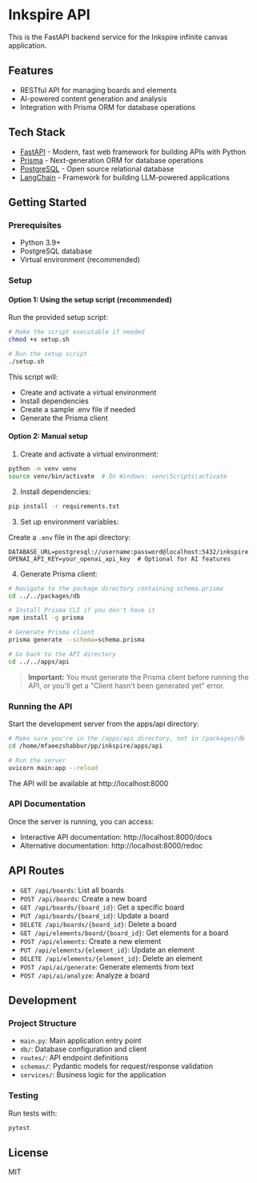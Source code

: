 # Inkspire API

This is the FastAPI backend service for the Inkspire infinite canvas application.

## Features

- RESTful API for managing boards and elements
- AI-powered content generation and analysis
- Integration with Prisma ORM for database operations

## Tech Stack

- [FastAPI](https://fastapi.tiangolo.com/) - Modern, fast web framework for building APIs with Python
- [Prisma](https://prisma.io/) - Next-generation ORM for database operations
- [PostgreSQL](https://www.postgresql.org/) - Open source relational database
- [LangChain](https://python.langchain.com/) - Framework for building LLM-powered applications

## Getting Started

### Prerequisites

- Python 3.9+
- PostgreSQL database
- Virtual environment (recommended)

### Setup

#### Option 1: Using the setup script (recommended)

Run the provided setup script:

```bash
# Make the script executable if needed
chmod +x setup.sh

# Run the setup script
./setup.sh
```

This script will:
- Create and activate a virtual environment
- Install dependencies
- Create a sample .env file if needed
- Generate the Prisma client

#### Option 2: Manual setup

1. Create and activate a virtual environment:

```bash
python -m venv venv
source venv/bin/activate  # On Windows: venv\Scripts\activate
```

2. Install dependencies:

```bash
pip install -r requirements.txt
```

3. Set up environment variables:

Create a `.env` file in the api directory:

```
DATABASE_URL=postgresql://username:password@localhost:5432/inkspire
OPENAI_API_KEY=your_openai_api_key  # Optional for AI features
```

4. Generate Prisma client:

```bash
# Navigate to the package directory containing schema.prisma
cd ../../packages/db

# Install Prisma CLI if you don't have it
npm install -g prisma

# Generate Prisma client
prisma generate --schema=schema.prisma

# Go back to the API directory
cd ../../apps/api
```

> **Important:** You must generate the Prisma client before running the API, or you'll get a "Client hasn't been generated yet" error.

### Running the API

Start the development server from the apps/api directory:

```bash
# Make sure you're in the /apps/api directory, not in /packages/db
cd /home/mfaeezshabbur/pp/inkspire/apps/api

# Run the server
uvicorn main:app --reload
```

The API will be available at http://localhost:8000

### API Documentation

Once the server is running, you can access:

- Interactive API documentation: http://localhost:8000/docs
- Alternative documentation: http://localhost:8000/redoc

## API Routes

- `GET /api/boards`: List all boards
- `POST /api/boards`: Create a new board
- `GET /api/boards/{board_id}`: Get a specific board
- `PUT /api/boards/{board_id}`: Update a board
- `DELETE /api/boards/{board_id}`: Delete a board
- `GET /api/elements/board/{board_id}`: Get elements for a board
- `POST /api/elements`: Create a new element
- `PUT /api/elements/{element_id}`: Update an element
- `DELETE /api/elements/{element_id}`: Delete an element
- `POST /api/ai/generate`: Generate elements from text
- `POST /api/ai/analyze`: Analyze a board

## Development

### Project Structure

- `main.py`: Main application entry point
- `db/`: Database configuration and client
- `routes/`: API endpoint definitions
- `schemas/`: Pydantic models for request/response validation
- `services/`: Business logic for the application

### Testing

Run tests with:

```bash
pytest
```

## License

MIT
